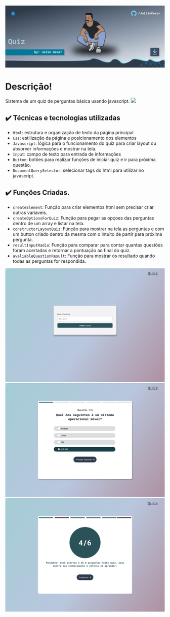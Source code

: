![Pagina de Apresentação do Projeto - Quiz](./image/pagina-apresenta%C3%A7%C3%A3o.svg)

# Descrição!
Sistema de um quiz de perguntas básica usando javascript.
![](img/amostra.gif)

## ✔️ Técnicas e tecnologias utilizadas

- `Html`: estrutura e organização de texto da página principal
- `Css`: estilização da página e posicionamento dos elementos
- `Javascript`: lógica para o funcionamento do quiz para criar layout ou absorver informações e mostrar na tela.
- `Input`: campo de texto para entrada de informações
- `Button`: botões para realizar funções de iniciar quiz e ir para próxima questão.
- `DocumentQuerySelector`: selecionar tags do html para utilizar no javascript.

## ✔️ Funções Criadas.

- `createElement`: Função para criar elementos html sem precisar criar outras variaveis.
- `createOptionsForQuiz`: Função para pegar as opçoes das perguntas dentro de um array e listar na tela.
- `constructorLayoutQuiz`: Função para mostrar na tela as perguntas e com um button criado dentro da mesma com o intuito de partir para próxima pergunta.
- `resultInputRadio`: Função para comparar para contar quantas questões foram acertadas e retornar a pontuação ao final do quiz.
- `avaliableQuestionResult`: Função para mostrar os resultado quando todas as perguntas for respondida.



![Pagina de Apresentação do Projeto - Quiz](./image/inicial-page.png)
![Pagina de Apresentação do Projeto - Quiz](./image/quiz-perguntas.png)
![Pagina de Apresentação do Projeto - Quiz](./image/quiz-resultado.png)

